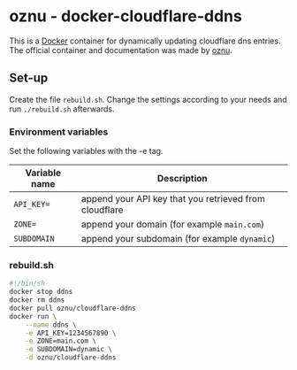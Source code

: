 # oznu - docker-cloudflare-ddns

This is a [Docker](/wiki/docker.md) container for dynamically updating
cloudflare dns entries.
The official container and documentation was made by
[oznu](https://github.com/oznu/docker-cloudflare-ddns).

## Set-up

Create the file `rebuild.sh`.
Change the settings according to your needs and run `./rebuild.sh` afterwards.

### Environment variables

Set the following variables with the -e tag.

| Variable name | Description                                            |
| ------------- | ------------------------------------------------------ |
| `API_KEY=`    | append your API key that you retrieved from cloudflare |
| `ZONE=`       | append your domain (for example `main.com`)            |
| `SUBDOMAIN`   | append your subdomain (for example `dynamic`)          |

### rebuild.sh

```sh
#!/bin/sh
docker stop ddns
docker rm ddns
docker pull oznu/cloudflare-ddns
docker run \
    --name ddns \
    -e API_KEY=1234567890 \
    -e ZONE=main.com \
    -e SUBDOMAIN=dynamic \
    -d oznu/cloudflare-ddns
```
